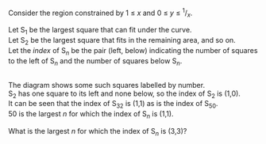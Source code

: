 <p>Consider the region constrained by 1 ≤ <var>x</var> and 0 ≤ <var>y</var> ≤ <sup>1</sup>/<sub><var>x</var></sub>.
</p><p>
Let S<sub>1</sub> be the largest square that can fit under the curve.<br />
Let S<sub>2</sub> be the largest square that fits in the remaining area, and so on. <br />
Let the <i>index</i> of S<sub><var>n</var></sub> be the pair (left, below) indicating the number of squares to the left of S<sub><var>n</var></sub> and the number of squares below S<sub><var>n</var></sub>.
</p>
<div style="text-align:center;">
<img src="project/images/p247_hypersquares.gif" class="dark_img" alt="" /></div>
<p>
The diagram shows some such squares labelled by number. <br />
S<sub>2</sub> has one square to its left and none below, so the index of S<sub>2</sub> is (1,0).<br />
It can be seen that the index of S<sub>32</sub> is (1,1) as is the index of S<sub>50</sub>. <br />
50 is the largest <var>n</var> for which the index of S<sub><var>n</var></sub> is (1,1).
</p>
<p>
What is the largest <var>n</var> for which the index of S<sub><var>n</var></sub> is (3,3)?
</p>


